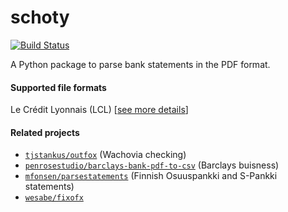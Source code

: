 # schoty

[![Build Status](https://travis-ci.org/schoty/schoty.svg?branch=master)](https://travis-ci.org/schoty/schoty)

A Python package to parse bank statements in the PDF format. 



#### Supported file formats

  Le Crédit Lyonnais (LCL)  [[see more details](https://github.com/schoty/schoty/blob/master/SUPPORTED_FORMATS.md)]

#### Related projects

 - [`tjstankus/outfox`](https://github.com/tjstankus/outfox) (Wachovia checking)
 - [`penrosestudio/barclays-bank-pdf-to-csv`](https://github.com/penrosestudio/barclays-bank-pdf-to-csv) (Barclays buisness)
 - [`mfonsen/parsestatements`](https://github.com/mfonsen/parsestatements) (Finnish Osuuspankki and S-Pankki statements)
 - [`wesabe/fixofx`](https://github.com/wesabe/fixofx)
